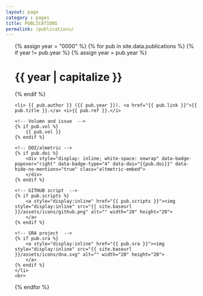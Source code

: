 ```yaml
---
layout: page
category : pages
title: PUBLICATIONS
permalink: /publications/
---
```

<script type='text/javascript' src='https://d1bxh8uas1mnw7.cloudfront.net/assets/embed.js'></script>


<ul class="pub-list">
{% assign year = "0000" %}
{% for pub in site.data.publications %}
    {% if year != pub.year %}
      {% assign year = pub.year %}
      <h1 class="pub-year">{{ year | capitalize }} </h1>
    {% endif %}
    
    <li> {{ pub.author }} ({{ pub.year }}). <a href="{{ pub.link }}">{{ pub.title }}.</a> <i>{{ pub.ref }}.</i>

    <!-- Volumn and issue  -->
    {% if pub.vol %}
        {{ pub.vol }}
    {% endif %} 

    <!-- DOI/almetric -->
    {% if pub.doi %}
        <div style="display: inline; white-space: nowrap" data-badge-popover="right" data-badge-type="4" data-doi="{{pub.doi}}" data-hide-no-mentions="true" class="altmetric-embed">
        </div>
    {% endif %}
    
    <!-- GITHUB script  -->
    {% if pub.scripts %}
        <a style="display:inline" href="{{ pub.scripts }}"><img style="display:inline" src="{{ site.baseurl }}/assets/icons/github.png" alt="" width="20" height="20">
        </a>
    {% endif %} 
    
    <!-- SRA project  -->
    {% if pub.sra %}
        <a style="display:inline" href="{{ pub.sra }}"><img style="display:inline" src="{{ site.baseurl }}/assets/icons/dna.svg" alt="" width="20" height="20">
        </a>
    {% endif %}
    </li>
    <br>

{% endfor %}
